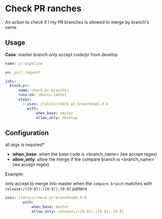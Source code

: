 
# Check PR ranches
An action to check if I my PR branches is allowed to merge by branch's name

## Usage
**Case**: master branch only accept code/pr from develop

``` yml
name: pr-pipeline

on: pull_request

jobs:
  block-pr:
      name: check-pr-branches
      runs-on: ubuntu-latest
      steps:
        - uses: italojs/check-pr-branches@1.0.0
          with:
              when_base: master
              allow_only: develop
 ```

## Configuration
all args is required*

- **when_base**: when the base code is <branch_name> (we accept regex)
- **allow_only**: allow the merge if the compare branch is <branch_name> (we accept regex)

Example: 

only accept to merge into master when the `compare branch` matches with `release\/([0-9]).([0-9]).[0-9]` pattern
```yml
uses: italojs/check-pr-branches@1.0.0
        with:
            when_base: master
            allow_only: release\/([0-9]).([0-9]).[0-9]
```


